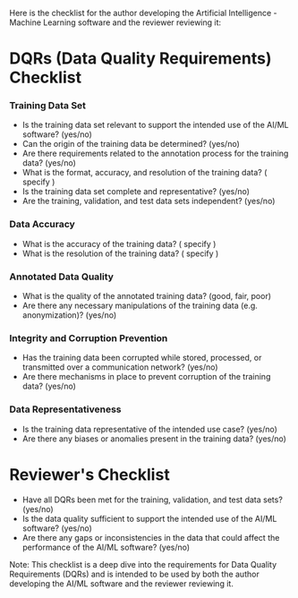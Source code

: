 Here is the checklist for the author developing the Artificial Intelligence - Machine Learning software and the reviewer reviewing it:

**DQRs (Data Quality Requirements) Checklist**
=============================================

### Training Data Set

* Is the training data set relevant to support the intended use of the AI/ML software? (yes/no)
* Can the origin of the training data be determined? (yes/no)
* Are there requirements related to the annotation process for the training data? (yes/no)
* What is the format, accuracy, and resolution of the training data? ( specify )
* Is the training data set complete and representative? (yes/no)
* Are the training, validation, and test data sets independent? (yes/no)

### Data Accuracy

* What is the accuracy of the training data? ( specify )
* What is the resolution of the training data? ( specify )

### Annotated Data Quality

* What is the quality of the annotated training data? (good, fair, poor)
* Are there any necessary manipulations of the training data (e.g. anonymization)? (yes/no)

### Integrity and Corruption Prevention

* Has the training data been corrupted while stored, processed, or transmitted over a communication network? (yes/no)
* Are there mechanisms in place to prevent corruption of the training data? (yes/no)

### Data Representativeness

* Is the training data representative of the intended use case? (yes/no)
* Are there any biases or anomalies present in the training data? (yes/no)

**Reviewer's Checklist**
========================

* Have all DQRs been met for the training, validation, and test data sets? (yes/no)
* Is the data quality sufficient to support the intended use of the AI/ML software? (yes/no)
* Are there any gaps or inconsistencies in the data that could affect the performance of the AI/ML software? (yes/no)

Note: This checklist is a deep dive into the requirements for Data Quality Requirements (DQRs) and is intended to be used by both the author developing the AI/ML software and the reviewer reviewing it.
